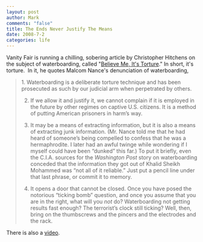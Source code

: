 ```yaml
--- 
layout: post
author: Mark
comments: "false"
title: The Ends Never Justify The Means
date: 2008-7-2
categories: life
---
```

Vanity Fair is running a chilling, sobering article by Christopher Hitchens on the subject of waterboarding, called "<a title="Believe Me, It's Torture" href="http://www.vanityfair.com/politics/features/2008/08/hitchens200808?currentPage=1">Believe Me, It's Torture</a>." In short, it's torture.  In it, he quotes Malcom Nance's denunciation of waterboarding,
<blockquote>1. Waterboarding is a deliberate torture technique and has been prosecuted as such by our judicial arm when perpetrated by others.

2. If we allow it and justify it, we cannot complain if it is employed in the future by other regimes on captive U.S. citizens. It is a method of putting American prisoners in harm’s way.

3. It may be a means of extracting information, but it is also a means of extracting junk information. (Mr. Nance told me that he had heard of someone’s being compelled to confess that he was a hermaphrodite. I later had an awful twinge while wondering if I myself could have been “dunked” this far.) To put it briefly, even the C.I.A. sources for the <em>Washington Post</em> story on waterboarding conceded that the information they got out of Khalid Sheikh Mohammed was “not all of it reliable.” Just put a pencil line under that last phrase, or commit it to memory.

4. It opens a door that cannot be closed. Once you have posed the notorious “ticking bomb” question, and once you assume that you are in the right, what will you <em>not</em> do? Waterboarding not getting results fast enough? The terrorist’s clock still ticking? Well, then, bring on the thumbscrews and the pincers and the electrodes and the rack.</blockquote>
There is also a <a title="Christopher Hitchens video" href="http://www.vanityfair.com/politics/features/video/2008/hitchens_video200808">video</a>.  
